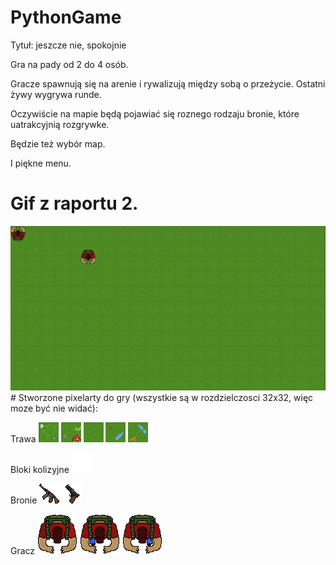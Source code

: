 # PythonGame
Tytuł: jeszcze nie, spokojnie

Gra na pady od 2 do 4 osób.

Gracze spawnują się na arenie i rywalizują między sobą o przeżycie.
Ostatni żywy wygrywa runde.

Oczywiście na mapie będą pojawiać się 
roznego rodzaju bronie, które uatrakcyjnią rozgrywke.

Będzie też wybór map.

I piękne menu.
# Gif z raportu 2.
<img src="https://raw.githubusercontent.com/aszpatowski/PythonGame/master/gify/raport2gif.gif">
# Stworzone pixelarty do gry (wszystkie są w rozdzielczosci 32x32, więc moze być nie widać):
  
  Trawa
  <img src="https://raw.githubusercontent.com/aszpatowski/PythonGame/master/textures/grass/grass0.png">
  <img src="https://raw.githubusercontent.com/aszpatowski/PythonGame/master/textures/grass/grass1.png">
  <img src="https://raw.githubusercontent.com/aszpatowski/PythonGame/master/textures/grass/grass2.png">
  <img src="https://raw.githubusercontent.com/aszpatowski/PythonGame/master/textures/grass/grass3.png">
  <img src="https://raw.githubusercontent.com/aszpatowski/PythonGame/master/textures/grass/grass4.png">
  
  Bloki kolizyjne
  <img src="https://raw.githubusercontent.com/aszpatowski/PythonGame/master/textures/block_with_collision/big_rock.png">
  
  Bronie
  <img src="https://raw.githubusercontent.com/aszpatowski/PythonGame/master/textures/guns/ak47.png">
  <img src="https://raw.githubusercontent.com/aszpatowski/PythonGame/master/textures/guns/pistol.png">
  
  Gracz
  <img src="https://raw.githubusercontent.com/aszpatowski/PythonGame/master/textures/players/player1/sprite_0.png">
  <img src="https://raw.githubusercontent.com/aszpatowski/PythonGame/master/textures/players/player1/sprite_1.png">
  <img src="https://raw.githubusercontent.com/aszpatowski/PythonGame/master/textures/players/player1/sprite_2.png">

